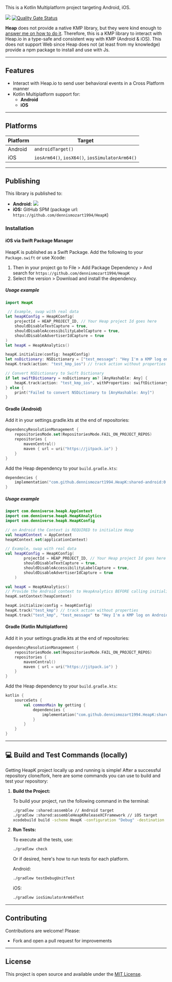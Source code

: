 This is a Kotlin Multiplatform project targeting Android, iOS.

[![](https://jitpack.io/v/dennismozart1994/HeapK.svg)](https://jitpack.io/#dennismozart1994/HeapK) [![Quality Gate Status](https://sonarcloud.io/api/project_badges/measure?project=dennismozart1994_HeapK&metric=alert_status)](https://sonarcloud.io/summary/new_code?id=dennismozart1994_HeapK)

**Heap** does not provide a native KMP library, but they were kind enough to [answer me on how to do it](https://github.com/heap/heap-ios-autocapture-sdk/issues/4). Therefore, this is a KMP library to interact with  Heap.io in a type-safe and consistent way with KMP (Android & iOS). This does not support Web since Heap does not (at least from my knowledge) provide a npm package to install and use with Js.

---

## Features

- Interact with Heap.io to send user behavioral events in a Cross Platform manner
- Kotlin Multiplatform support for:
    - **Android**
    - **iOS**
---

## Platforms

| Platform | Target                                          |
|----------|-------------------------------------------------|
| Android  | `androidTarget()`                               |
| iOS      | `iosArm64()`, `iosX64()`, `iosSimulatorArm64()` |

---

## Publishing

This library is published to:

- **Android:** [![](https://jitpack.io/v/dennismozart1994/HeapK.svg)](https://jitpack.io/#dennismozart1994/HeapK)
- **iOS:** GitHub SPM (package url: `https://github.com/dennismozart1994/HeapK`)

### Installation

#### iOS via Swift Package Manager

HeapK is published as a Swift Package. Add the following to your `Package.swift` or use Xcode:

1. Then in your project go to File > Add Package Dependency > And search for `https://github.com/dennismozart1994/HeapK`
2. Select the version > Download and install the dependency.

##### Usage example

```swift
import HeapK

 // Example, swap with real data
let heapKConfig = HeapKConfig(
    projectId = HEAP_PROJECT_ID, // Your Heap project Id goes here
    shouldDisableTextCapture = true,
    shouldDisableAccessibilityLabelCapture = true,
    shouldDisableAdvertiserIdCapture = true
)
let heapK = HeapKAnalytics()

heapK.initialize(config: heapKConfig)
let nsDictionary: NSDictionary = ["test_message": "Hey I'm a KMP log on iOS"]
heapK.track(action: "test_kmp_ios") // track action without properties

// Convert NSDictionary to Swift Dictionary
if let swiftDictionary = nsDictionary as? [AnyHashable: Any] {
    heapK.track(action: "test_kmp_ios", withProperties: swiftDictionary) // track action with extra properties
} else {
    print("Failed to convert NSDictionary to [AnyHashable: Any]")
}
```

#### Gradle (Android)
Add it in your settings.gradle.kts at the end of repositories:
```kotlin
dependencyResolutionManagement {
    repositoriesMode.set(RepositoriesMode.FAIL_ON_PROJECT_REPOS)
    repositories {
        mavenCentral()
        maven { url = uri("https://jitpack.io") }
    }
}
```

Add the Heap dependency to your `build.gradle.kts`:

```kotlin
dependencies {
    implementation("com.github.dennismozart1994.HeapK:shared-android:0.1.1")
}
```

##### Usage example

```kotlin
import com.denniverse.heapk.AppContext
import com.denniverse.heapk.HeapKAnalytics
import com.denniverse.heapk.HeapKConfig

// on Android the Context is REQUIRED to initialize Heap
val heapKContext = AppContext
heapKContext.set(applicationContext)

// Example, swap with real data
val heapKConfig = HeapKConfig(
        projectId = HEAP_PROJECT_ID, // Your Heap project Id goes here
        shouldDisableTextCapture = true,
        shouldDisableAccessibilityLabelCapture = true,
        shouldDisableAdvertiserIdCapture = true
    )

val heapK = HeapKAnalytics()
// Provide the Android context to HeapAnalytics BEFORE calling initialize() on Android
heapK.setContext(heapContext)

heapK.initialize(config = heapKConfig)
heapK.track("test_kmp") // track action without properties
heapK.track("test_kmp", "test_message" to "Hey I'm a KMP log on Android") // track action with extra properties
```

#### Gradle (Kotlin Multiplatform)

Add it in your settings.gradle.kts at the end of repositories:
```kotlin
dependencyResolutionManagement {
    repositoriesMode.set(RepositoriesMode.FAIL_ON_PROJECT_REPOS)
    repositories {
        mavenCentral()
        maven { url = uri("https://jitpack.io") }
    }
}
```

Add the Heap dependency to your `build.gradle.kts`:

```kotlin
kotlin {
    sourceSets {
        val commonMain by getting {
            dependencies {
                implementation("com.github.dennismozart1994.HeapK:shared:0.1.1")
            }
        }
    }
}
```

---

## 💻 Build and Test Commands (locally)

Getting HeapK project locally up and running is simple! After a successful repository clone/fork, here are some commands you can use to build and test your
repository:

1. **Build the Project:**

   To build your project, run the following command in the terminal:

   ```bash
   ./gradlew :shared:assemble // Android target
   ./gradlew :shared:assembleHeapKReleaseXCFramework // iOS target
   xcodebuild build -scheme HeapK -configuration "Debug" -destination generic/platform=iOS -verbose SKIP_INSTALL=NO BUILD_LIBRARY_FOR_DISTRIBUTION=YES 
   ```

2. **Run Tests:**

   To execute all the tests, use:

   ```bash
   ./gradlew check
   ```

   Or if desired, here's how to run tests for each platform.

   Android:

   ```bash
   ./gradlew testDebugUnitTest
   ```

   iOS:

   ```bash
   ./gradlew iosSimulatorArm64Test
   ```

---

## Contributing

Contributions are welcome! Please:

- Fork and open a pull request for improvements

---

## License

This project is open source and available under the [MIT License](../LICENSE).
